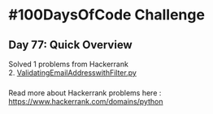 # #100DaysOfCode Challenge
## Day 77: Quick Overview
Solved 1 problems from Hackerrank  
2. [ValidatingEmailAddresswithFilter.py](https://github.com/divyatejakotteti/100DaysOfCode/blob/master/Day%2077/ValidatingEmailAddresswithFilter.py)
### 
Read more about Hackerrank problems here : https://www.hackerrank.com/domains/python